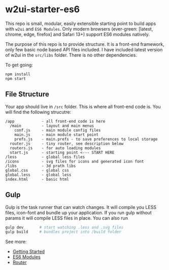 # w2ui-starter-es6

This repo is small, modular, easily extensible starting point to build apps with `w2ui` and `ES6 Modules`. Only modern browsers (ever-green: [latest, chrome, edge, firefox] and Safari 13+) support ES6 modules natively.

The purpose of this repo is to  provide structure. It is a front-end framework, only few basic node based API files included.  I have included latest version of w2ui in the `src/libs` folder. There is no other dependencies.

To get going:
```
npm install
npm start
```

## File Structure

Your app should live in `/src` folder. This is where all front-end code is. You will find the following strucutre:

```
/app            - all front-end code is here
  /main         - layout and main menus
    conf.js     - main module config files
    main.js     - main module start point
    prefs.js    - main.prefs - to save preferences to local storage
  router.js     - tiny router, see description below
  routers.js    - for auto loading modules
  start.js      - starting point <--- START HERE
/less           - global less files
/icons          - svg files for icons and generated icon font
/libs           - 3d prath libs
global.css      - global css
global.less     - global less
index.html      - basic html
```

## Gulp

Gulp is the task runner that can watch changes. It will compile you LESS files, icon-font and bundle up your application. If you run gulp without params it will compile LESS files in place. You can also run

```sh
gulp dev       # start watching .less and .svg files
gulp build     # bundles project into /build folder
```

See more:
- [Getting Started](docs/getting-started.md)
- [ES6 Modules](es6-modules.md)
- [Router](router.md)